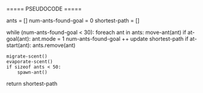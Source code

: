 ===== PSEUDOCODE =====

ants = []
num-ants-found-goal = 0
shortest-path = []

while (num-ants-found-goal < 30):
	foreach ant in ants:
		move-ant(ant)
		if at-goal(ant):
			ant.mode = 1
			num-ants-found-goal ++
			update shortest-path
		if at-start(ant): 
			ants.remove(ant)

	migrate-scent()
	evaporate-scent()
	if sizeof ants < 50:
		spawn-ant()

return shortest-path

